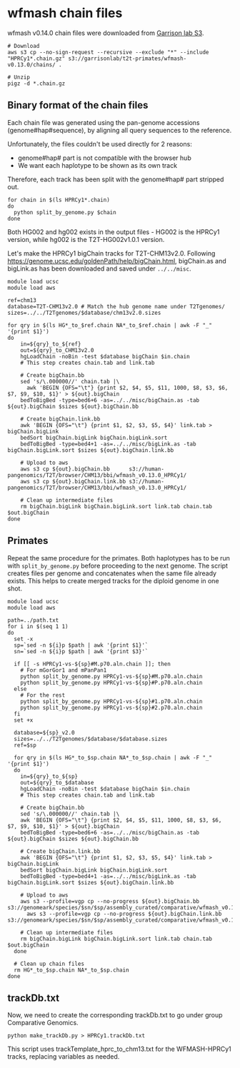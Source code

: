 # wfmash chain files

wfmash v0.14.0 chain files were downloaded from [Garrison lab S3](https://garrisonlab.s3.amazonaws.com/index.html?prefix=t2t-primates/wfmash-v0.13.0/chains/).

```shell
# Download
aws s3 cp --no-sign-request --recursive --exclude "*" --include "HPRCy1*.chain.gz" s3://garrisonlab/t2t-primates/wfmash-v0.13.0/chains/ .

# Unzip
pigz -d *.chain.gz
```

## Binary format of the chain files
Each chain file was generated using the pan-genome accessions (genome#hap#sequence), by aligning all query sequences to the reference.

Unfortunately, the files couldn't be used directly for 2 reasons:
  * genome#hap# part is not compatible with the browser hub
  * We want each haplotype to be shown as its own track

Therefore, each track has been split with the genome#hap# part stripped out.

```shell
for chain in $(ls HPRCy1*.chain)
do
  python split_by_genome.py $chain
done
```

Both HG002 and hg002 exists in the output files - HG002 is the HPRCy1 version, while hg002 is the T2T-HG002v1.0.1 version.

Let's make the HPRCy1 bigChain tracks for T2T-CHM13v2.0. Following https://genome.ucsc.edu/goldenPath/help/bigChain.html, bigChain.as and bigLink.as has been downloaded and saved under `../../misc`.

```shell
module load ucsc
module load aws

ref=chm13
database=T2T-CHM13v2.0 # Match the hub genome name under T2Tgenomes/
sizes=../../T2Tgenomes/$database/chm13v2.0.sizes

for qry in $(ls HG*_to_$ref.chain NA*_to_$ref.chain | awk -F "_" '{print $1}')
do
	in=${qry}_to_${ref}
	out=${qry}_to_CHM13v2.0
	hgLoadChain -noBin -test $database bigChain $in.chain
	# This step creates chain.tab and link.tab

	# Create bigChain.bb
	sed 's/\.000000//' chain.tab |\
	  awk 'BEGIN {OFS="\t"} {print $2, $4, $5, $11, 1000, $8, $3, $6, $7, $9, $10, $1}' > ${out}.bigChain
	bedToBigBed -type=bed6+6 -as=../../misc/bigChain.as -tab ${out}.bigChain $sizes ${out}.bigChain.bb

	# Create bigChain.link.bb
	awk 'BEGIN {OFS="\t"} {print $1, $2, $3, $5, $4}' link.tab > bigChain.bigLink
	bedSort bigChain.bigLink bigChain.bigLink.sort
	bedToBigBed -type=bed4+1 -as=../../misc/bigLink.as -tab bigChain.bigLink.sort $sizes ${out}.bigChain.link.bb

	# Upload to aws
	aws s3 cp ${out}.bigChain.bb      s3://human-pangenomics/T2T/browser/CHM13/bbi/wfmash_v0.13.0_HPRCy1/
	aws s3 cp ${out}.bigChain.link.bb s3://human-pangenomics/T2T/browser/CHM13/bbi/wfmash_v0.13.0_HPRCy1/

	# Clean up intermediate files
	rm bigChain.bigLink bigChain.bigLink.sort link.tab chain.tab $out.bigChain
done
```

## Primates
Repeat the same procedure for the primates. Both haplotypes has to be run with `split_by_genome.py` before proceeding to the next genome. The script creates files per genome and concatenates when the same file already exists. This helps to create merged tracks for the diploid genome in one shot.

```shell
module load ucsc
module load aws

path=../path.txt
for i in $(seq 1 1)
do
  set -x
  sp=`sed -n ${i}p $path | awk '{print $1}'`
  sn=`sed -n ${i}p $path | awk '{print $3}'`

  if [[ -s HPRCy1-vs-${sp}#M.p70.aln.chain ]]; then
    # For mGorGor1 and mPanPan1
    python split_by_genome.py HPRCy1-vs-${sp}#M.p70.aln.chain
    python split_by_genome.py HPRCy1-vs-${sp}#P.p70.aln.chain
  else
    # For the rest
    python split_by_genome.py HPRCy1-vs-${sp}#1.p70.aln.chain
    python split_by_genome.py HPRCy1-vs-${sp}#2.p70.aln.chain
  fi
  set +x

  database=${sp}_v2.0
  sizes=../../T2Tgenomes/$database/$database.sizes
  ref=$sp

  for qry in $(ls HG*_to_$sp.chain NA*_to_$sp.chain | awk -F "_" '{print $1}')
  do
    in=${qry}_to_${sp}
    out=${qry}_to_$database
    hgLoadChain -noBin -test $database bigChain $in.chain
    # This step creates chain.tab and link.tab

    # Create bigChain.bb
    sed 's/\.000000//' chain.tab |\
    awk 'BEGIN {OFS="\t"} {print $2, $4, $5, $11, 1000, $8, $3, $6, $7, $9, $10, $1}' > ${out}.bigChain
    bedToBigBed -type=bed6+6 -as=../../misc/bigChain.as -tab ${out}.bigChain $sizes ${out}.bigChain.bb

    # Create bigChain.link.bb
    awk 'BEGIN {OFS="\t"} {print $1, $2, $3, $5, $4}' link.tab > bigChain.bigLink
    bedSort bigChain.bigLink bigChain.bigLink.sort
    bedToBigBed -type=bed4+1 -as=../../misc/bigLink.as -tab bigChain.bigLink.sort $sizes ${out}.bigChain.link.bb

    # Upload to aws
    aws s3 --profile=vgp cp --no-progress ${out}.bigChain.bb s3://genomeark/species/$sn/$sp/assembly_curated/comparative/wfmash_v0.13.0_HPRCy1/${out}.bigChain.bb
	  aws s3 --profile=vgp cp --no-progress ${out}.bigChain.link.bb s3://genomeark/species/$sn/$sp/assembly_curated/comparative/wfmash_v0.13.0_HPRCy1/${out}.bigChain.link.bb

    # Clean up intermediate files
    rm bigChain.bigLink bigChain.bigLink.sort link.tab chain.tab $out.bigChain
  done

  # Clean up chain files
  rm HG*_to_$sp.chain NA*_to_$sp.chain
done
```

## trackDb.txt
Now, we need to create the corresponding trackDb.txt to go under group Comparative Genomics.
```shell
python make_trackDb.py > HPRCy1.trackDb.txt
```
This script uses trackTemplate_hprc_to_chm13.txt for the WFMASH-HPRCy1 tracks, replacing variables as needed.